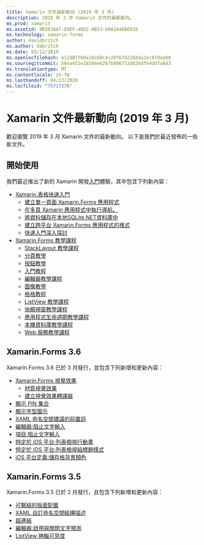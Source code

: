 ```yaml
---
title: Xamarin 文件最新動向 (2019 年 3 月)
description: 2019 年 3 月 Xamarin 文件的最新動向。
ms.prod: xamarin
ms.assetid: 9B383AA7-D9EF-4DD2-AB53-6082446B6016
ms.technology: xamarin-forms
author: davidbritch
ms.author: dabritch
ms.date: 03/12/2019
ms.openlocfilehash: e12d0ff68a10c68c4c28f6fd22b84a2ec6f0aa00
ms.sourcegitcommit: b0ea451e18504e6267b896732dd26df64ddfa843
ms.translationtype: MT
ms.contentlocale: zh-TW
ms.lasthandoff: 04/13/2020
ms.locfileid: "75717270"
---
```

# <a name="xamarin-docs-whats-new-march-2019"></a>Xamarin 文件最新動向 (2019 年 3 月)

歡迎瀏覽 2019 年 3 月 Xamarin 文件的最新動向。 以下是我們於最近發佈的一些新文件。

## <a name="get-started"></a>開始使用

我們最近推出了新的 Xamarin 開發[入門](~/get-started/index.yml)體驗，其中包含下列新內容：

- [Xamarin.表格快速入門](~/get-started/quickstarts/index.md)
  - [建立單一頁面 Xamarin.Forms 應用程式](~/get-started/quickstarts/single-page.md)
  - [在多頁 Xamarin 應用程式中執行導航。](~/get-started/quickstarts/multi-page.md)
  - [將資料儲存在本地SQLite.NET資料庫中](~/get-started/quickstarts/database.md)
  - [建立跨平台 Xamarin.Forms 應用程式的樣式](~/get-started/quickstarts/styling.md)
  - [快速入門深入探討](~/get-started/quickstarts/deepdive.md)
- [Xamarin.Forms 教學課程](~/get-started/tutorials/index.yml)
  - [StackLayout 教學課程](~/get-started/tutorials/stacklayout/index.yml)
  - [分頁教學](~/get-started/tutorials/label/index.yml)
  - [按鈕教學](~/get-started/tutorials/button/index.yml)
  - [入門教程](~/get-started/tutorials/entry/index.yml)
  - [編輯器教學課程](~/get-started/tutorials/editor/index.yml)
  - [圖像教學](~/get-started/tutorials/image/index.yml)
  - [格格教程](~/get-started/tutorials/grid/index.yml)
  - [ListView 教學課程](~/get-started/tutorials/listview/index.yml)
  - [快顯視窗教學課程](~/get-started/tutorials/pop-ups/index.yml)
  - [應用程式生命週期教學課程](~/get-started/tutorials/app-lifecycle/index.yml)
  - [本機資料庫教學課程](~/get-started/tutorials/local-database/index.yml)
  - [Web 服務教學課程](~/get-started/tutorials/web-service/index.yml)

## <a name="xamarinforms-36"></a>Xamarin.Forms 3.6

Xamarin.Forms 3.6 已於 3 月發行，並包含下列新增和更新內容：

- [Xamarin.Forms 視覺效果](~/xamarin-forms/user-interface/visual/index.md)
  - [材質視覺效果](~/xamarin-forms/user-interface/visual/material-visual.md)
  - [建立視覺效果轉譯器](~/xamarin-forms/user-interface/visual/create.md)
- [顯示 PIN 集合](~/xamarin-forms/user-interface/map/pins.md#display-a-pin-collection)
- [顯示字型圖示](~/xamarin-forms/user-interface/text/fonts.md#display-font-icons)
- [XAML 命名空間建議的前置詞](~/xamarin-forms/xaml/custom-prefix.md)
- [編輯器:阻止文字輸入](~/xamarin-forms/user-interface/text/editor.md#preventing-text-entry)
- [項目:阻止文字輸入](~/xamarin-forms/user-interface/text/entry.md#preventing-text-entry)
- [特定於 iOS 平台:列表檢視行動畫](~/xamarin-forms/platform/ios/listview-row-animations.md)
- [特定於 iOS 平台:列表檢視組標題樣式](~/xamarin-forms/platform/ios/listview-group-header-style.md)
- [iOS 平台定義:儲存格背景顏色](~/xamarin-forms/platform/ios/cell-background-color.md)

## <a name="xamarinforms-35"></a>Xamarin.Forms 3.5

Xamarin.Forms 3.5 已於 2 月發行，且包含下列新增和更新內容：

- [可繫結的版面配置](~/xamarin-forms/user-interface/layouts/bindable-layouts.md)
- [XAML 自訂命名空間結構描述](~/xamarin-forms/xaml/custom-namespace-schemas.md)
- [超連結](~/xamarin-forms/user-interface/text/label.md#hyperlinks)
- [編輯器:啟用與關閉文字預測](~/xamarin-forms/user-interface/text/editor.md#enabling-and-disabling-text-prediction)
- [ListView 捲軸可見度](~/xamarin-forms/user-interface/listview/customizing-list-appearance.md#scrollbar-visibility)
